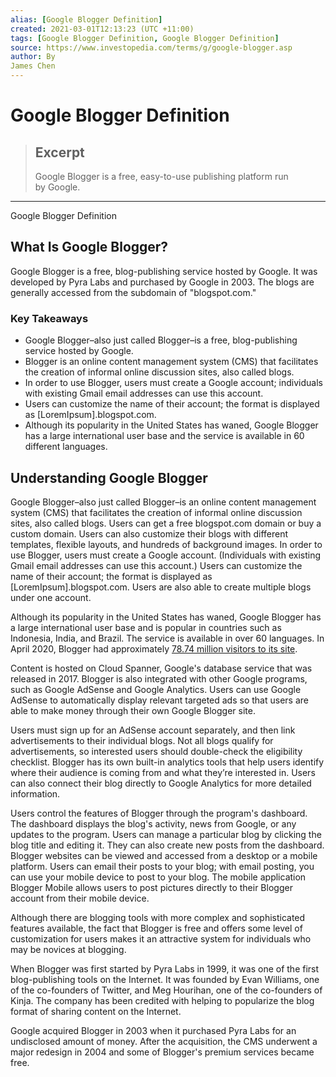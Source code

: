 ```yaml
---
alias: [Google Blogger Definition]
created: 2021-03-01T12:13:23 (UTC +11:00)
tags: [Google Blogger Definition, Google Blogger Definition]
source: https://www.investopedia.com/terms/g/google-blogger.asp
author: By
James Chen
---
```


# Google Blogger Definition

> ## Excerpt
> Google Blogger is a free, easy-to-use publishing platform run by Google.

---

Google Blogger Definition
## What Is Google Blogger?

Google Blogger is a free, blog-publishing service hosted by Google. It was developed by Pyra Labs and purchased by Google in 2003. The blogs are generally accessed from the subdomain of "blogspot.com."

### Key Takeaways

-   Google Blogger–also just called Blogger–is a free, blog-publishing service hosted by Google.
-   Blogger is an online content management system (CMS) that facilitates the creation of informal online discussion sites, also called blogs.
-   In order to use Blogger, users must create a Google account; individuals with existing Gmail email addresses can use this account.
-   Users can customize the name of their account; the format is displayed as \[LoremIpsum\].blogspot.com.
-   Although its popularity in the United States has waned, Google Blogger has a large international user base and the service is available in 60 different languages.

## Understanding Google Blogger

Google Blogger–also just called Blogger–is an online content management system (CMS) that facilitates the creation of informal online discussion sites, also called blogs. Users can get a free blogspot.com domain or buy a custom domain. Users can also customize their blogs with different templates, flexible layouts, and hundreds of background images. In order to use Blogger, users must create a Google account. (Individuals with existing Gmail email addresses can use this account.) Users can customize the name of their account; the format is displayed as \[LoremIpsum\].blogspot.com. Users are also able to create multiple blogs under one account.

Although its popularity in the United States has waned, Google Blogger has a large international user base and is popular in countries such as Indonesia, India, and Brazil. The service is available in over 60 languages. In April 2020, Blogger had approximately [78.74 million visitors to its site](https://www.similarweb.com/website/blogger.com).

Content is hosted on Cloud Spanner, Google's database service that was released in 2017. Blogger is also integrated with other Google programs, such as Google AdSense and Google Analytics. Users can use Google AdSense to automatically display relevant targeted ads so that users are able to make money through their own Google Blogger site.

Users must sign up for an AdSense account separately, and then link advertisements to their individual blogs. Not all blogs qualify for advertisements, so interested users should double-check the eligibility checklist. Blogger has its own built-in analytics tools that help users identify where their audience is coming from and what they’re interested in. Users can also connect their blog directly to Google Analytics for more detailed information.

Users control the features of Blogger through the program's dashboard. The dashboard displays the blog's activity, news from Google, or any updates to the program. Users can manage a particular blog by clicking the blog title and editing it. They can also create new posts from the dashboard. Blogger websites can be viewed and accessed from a desktop or a mobile platform. Users can email their posts to your blog; with email posting, you can use your mobile device to post to your blog. The mobile application Blogger Mobile allows users to post pictures directly to their Blogger account from their mobile device.

Although there are blogging tools with more complex and sophisticated features available, the fact that Blogger is free and offers some level of customization for users makes it an attractive system for individuals who may be novices at blogging.

When Blogger was first started by Pyra Labs in 1999, it was one of the first blog-publishing tools on the Internet. It was founded by Evan Williams, one of the co-founders of Twitter, and Meg Hourihan, one of the co-founders of Kinja. The company has been credited with helping to popularize the blog format of sharing content on the Internet.

Google acquired Blogger in 2003 when it purchased Pyra Labs for an undisclosed amount of money. After the acquisition, the CMS underwent a major redesign in 2004 and some of Blogger's premium services became free.
